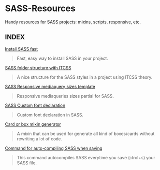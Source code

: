 # SASS-Resources
Handy resources for SASS projects: mixins, scripts, responsive, etc.

## INDEX

[Install SASS fast](https://github.com/helleworldGIT/SASS-Resources/wiki/Easiest-and-faster-way-to-install-SASS)
> Fast, easy way to install SASS in your project.

[SASS folder structure with ITCSS](https://github.com/helleworldGIT/SASS-Resources/wiki/SASS-folder-structure-with-ITCSS)
> A nice structure for the SASS styles in a project using ITCSS theory.

[SASS Responsive mediaquery sizes template](https://github.com/helleworldGIT/SASS-Resources/wiki/Responsive-mixins-SASS-partial)
> Responsive mediaqueries sizes partial for SASS.

[SASS Custom font declaration](https://github.com/helleworldGIT/SASS-Resources/wiki/Custom-Font-declaration-in-SASS)
> Custom font declaration in SASS.

[Card or box mixin generator](https://github.com/helleworldGIT/SASS-Resources/wiki/Card-Box-mixin-generator)
> A mixin that can be used for generate all kind of boxes/cards without rewriting a lot of code.

[Command for auto-compiling SASS when saving](https://github.com/helleworldGIT/SASS-Resources/wiki/Auto-compile-command-for-SASS)
> This command autocompiles SASS everytime you save (ctrol+s) your SASS file.
